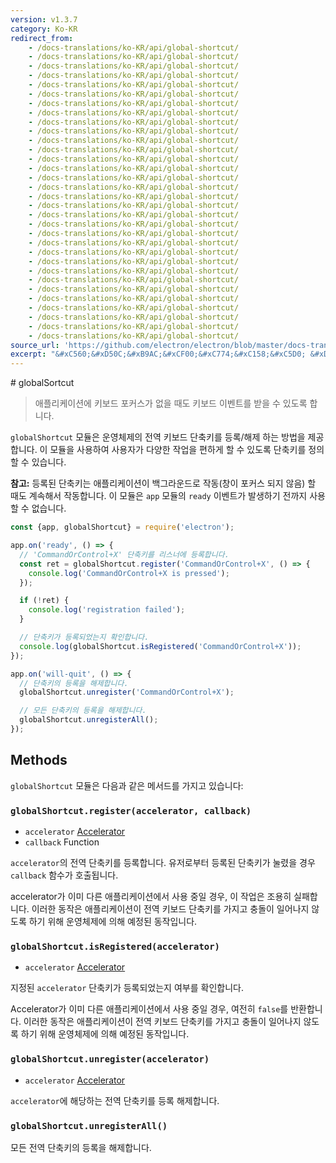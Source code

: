 ```yaml
---
version: v1.3.7
category: Ko-KR
redirect_from:
    - /docs-translations/ko-KR/api/global-shortcut/
    - /docs-translations/ko-KR/api/global-shortcut/
    - /docs-translations/ko-KR/api/global-shortcut/
    - /docs-translations/ko-KR/api/global-shortcut/
    - /docs-translations/ko-KR/api/global-shortcut/
    - /docs-translations/ko-KR/api/global-shortcut/
    - /docs-translations/ko-KR/api/global-shortcut/
    - /docs-translations/ko-KR/api/global-shortcut/
    - /docs-translations/ko-KR/api/global-shortcut/
    - /docs-translations/ko-KR/api/global-shortcut/
    - /docs-translations/ko-KR/api/global-shortcut/
    - /docs-translations/ko-KR/api/global-shortcut/
    - /docs-translations/ko-KR/api/global-shortcut/
    - /docs-translations/ko-KR/api/global-shortcut/
    - /docs-translations/ko-KR/api/global-shortcut/
    - /docs-translations/ko-KR/api/global-shortcut/
    - /docs-translations/ko-KR/api/global-shortcut/
    - /docs-translations/ko-KR/api/global-shortcut/
    - /docs-translations/ko-KR/api/global-shortcut/
    - /docs-translations/ko-KR/api/global-shortcut/
    - /docs-translations/ko-KR/api/global-shortcut/
    - /docs-translations/ko-KR/api/global-shortcut/
    - /docs-translations/ko-KR/api/global-shortcut/
    - /docs-translations/ko-KR/api/global-shortcut/
    - /docs-translations/ko-KR/api/global-shortcut/
    - /docs-translations/ko-KR/api/global-shortcut/
    - /docs-translations/ko-KR/api/global-shortcut/
    - /docs-translations/ko-KR/api/global-shortcut/
    - /docs-translations/ko-KR/api/global-shortcut/
    - /docs-translations/ko-KR/api/global-shortcut/
    - /docs-translations/ko-KR/api/global-shortcut/
    - /docs-translations/ko-KR/api/global-shortcut/
source_url: 'https://github.com/electron/electron/blob/master/docs-translations/ko-KR/api/global-shortcut.md'
excerpt: "&#xC560;&#xD50C;&#xB9AC;&#xCF00;&#xC774;&#xC158;&#xC5D0; &#xD0A4;&#xBCF4;&#xB4DC; &#xD3EC;&#xCEE4;&#xC2A4;&#xAC00; &#xC5C6;&#xC744; &#xB54C;&#xB3C4; &#xD0A4;&#xBCF4;&#xB4DC; &#xC774;&#xBCA4;&#xD2B8;&#xB97C; &#xBC1B;&#xC744; &#xC218; &#xC788;&#xB3C4;&#xB85D; &#xD569;&#xB2C8;&#xB2E4;."
---
```


﻿# globalSortcut

> 애플리케이션에 키보드 포커스가 없을 때도 키보드 이벤트를 받을 수 있도록 합니다.

`globalShortcut` 모듈은 운영체제의 전역 키보드 단축키를 등록/해제 하는 방법을
제공합니다. 이 모듈을 사용하여 사용자가 다양한 작업을 편하게 할 수 있도록 단축키를
정의 할 수 있습니다.

**참고:** 등록된 단축키는 애플리케이션이 백그라운드로 작동(창이 포커스 되지 않음) 할
때도 계속해서 작동합니다. 이 모듈은 `app` 모듈의 `ready` 이벤트가 발생하기 전까지
사용할 수 없습니다.

```javascript
const {app, globalShortcut} = require('electron');

app.on('ready', () => {
  // 'CommandOrControl+X' 단축키를 리스너에 등록합니다.
  const ret = globalShortcut.register('CommandOrControl+X', () => {
    console.log('CommandOrControl+X is pressed');
  });

  if (!ret) {
    console.log('registration failed');
  }

  // 단축키가 등록되었는지 확인합니다.
  console.log(globalShortcut.isRegistered('CommandOrControl+X'));
});

app.on('will-quit', () => {
  // 단축키의 등록을 해제합니다.
  globalShortcut.unregister('CommandOrControl+X');

  // 모든 단축키의 등록을 해제합니다.
  globalShortcut.unregisterAll();
});
```

## Methods

`globalShortcut` 모듈은 다음과 같은 메서드를 가지고 있습니다:

### `globalShortcut.register(accelerator, callback)`

* `accelerator` [Accelerator](http://electron.atom.io/docs/api/accelerator)
* `callback` Function

`accelerator`의 전역 단축키를 등록합니다. 유저로부터 등록된 단축키가 눌렸을 경우
`callback` 함수가 호출됩니다.

accelerator가 이미 다른 애플리케이션에서 사용 중일 경우, 이 작업은 조용히 실패합니다.
이러한 동작은 애플리케이션이 전역 키보드 단축키를 가지고 충돌이 일어나지 않도록 하기
위해 운영체제에 의해 예정된 동작입니다.

### `globalShortcut.isRegistered(accelerator)`

* `accelerator` [Accelerator](http://electron.atom.io/docs/api/accelerator)

지정된 `accelerator` 단축키가 등록되었는지 여부를 확인합니다.

Accelerator가 이미 다른 애플리케이션에서 사용 중일 경우, 여전히 `false`를 반환합니다.
이러한 동작은 애플리케이션이 전역 키보드 단축키를 가지고 충돌이 일어나지 않도록 하기
위해 운영체제에 의해 예정된 동작입니다.

### `globalShortcut.unregister(accelerator)`

* `accelerator` [Accelerator](http://electron.atom.io/docs/api/accelerator)

`accelerator`에 해당하는 전역 단축키를 등록 해제합니다.

### `globalShortcut.unregisterAll()`

모든 전역 단축키의 등록을 해제합니다.
